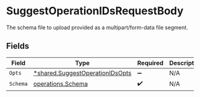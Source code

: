 # SuggestOperationIDsRequestBody

The schema file to upload provided as a multipart/form-data file segment.


## Fields

| Field                                                                                    | Type                                                                                     | Required                                                                                 | Description                                                                              |
| ---------------------------------------------------------------------------------------- | ---------------------------------------------------------------------------------------- | ---------------------------------------------------------------------------------------- | ---------------------------------------------------------------------------------------- |
| `Opts`                                                                                   | [*shared.SuggestOperationIDsOpts](../../../pkg/models/shared/suggestoperationidsopts.md) | :heavy_minus_sign:                                                                       | N/A                                                                                      |
| `Schema`                                                                                 | [operations.Schema](../../../pkg/models/operations/schema.md)                            | :heavy_check_mark:                                                                       | N/A                                                                                      |